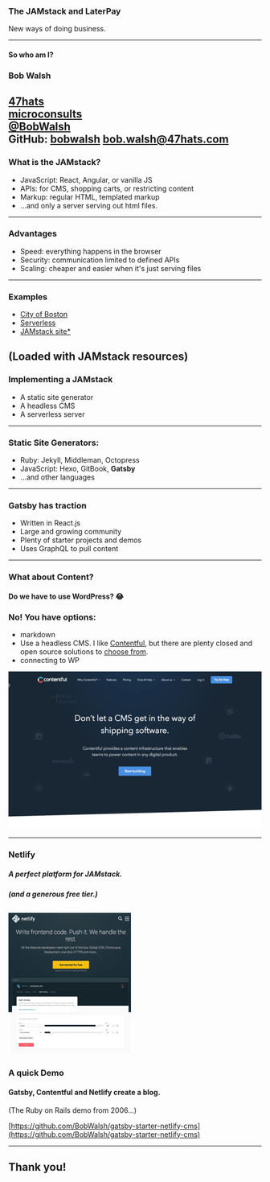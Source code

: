 ### The JAMstack and LaterPay 

New ways of doing business.

---
#### So who am I?

  ### Bob Walsh

  [47hats](https://47hats.com)<br/>
  [microconsults](https://microconsults.com)<br/>
  [@BobWalsh](https://twitter.com/BobWalsh)<br/>
  GitHub: [bobwalsh](https://github.com/BobWalsh)
  [bob.walsh@47hats.com](mailto:bob.walsh@47hats.com)
---

### What is the JAMstack?

- JavaScript: React, Angular, or vanilla JS
- APIs: for CMS, shopping carts, or restricting content
- Markup: regular HTML, templated markup
- ...and only a server serving out html files.

---
### Advantages

- Speed: everything happens in the browser
- Security: communication limited to defined APIs
- Scaling: cheaper and easier when it's just serving files
---

### Examples

- [City of Boston](https://budget.boston.gov/)
- [Serverless](https://serverless.com/)
- [JAMstack site*](https://jamstack.org/)

(Loaded with JAMstack resources)
---

### Implementing a JAMstack

- A static site generator
- A headless CMS
- A serverless server

---
### Static Site Generators:

- Ruby: Jekyll, Middleman, Octopress
- JavaScript: Hexo, GitBook, **Gatsby**
- ...and other languages

---
### Gatsby has traction

- Written in React.js
- Large and growing community
- Plenty of starter projects and demos
- Uses GraphQL to pull content


---

### What about Content?

#### Do we have to use WordPress? 😂

### No! You have options:

- markdown
- Use a headless CMS. I like [Contentful](https://www.contentful.com/), but there are plenty closed and open source solutions to [choose from](https://headlesscms.org/).
- connecting to WP

![Logo](assets/contentful.png)

---
### Netlify

##### A perfect platform for JAMstack.

##### (and a generous free tier.)

![Logo](assets/netlify.png)
---
### A quick Demo

#### Gatsby, Contentful and Netlify create a blog.

(The Ruby on Rails demo from 2006...)

[https://github.com/BobWalsh/gatsby-starter-netlify-cms](https://github.com/BobWalsh/gatsby-starter-netlify-cms)

---
## Thank you!
